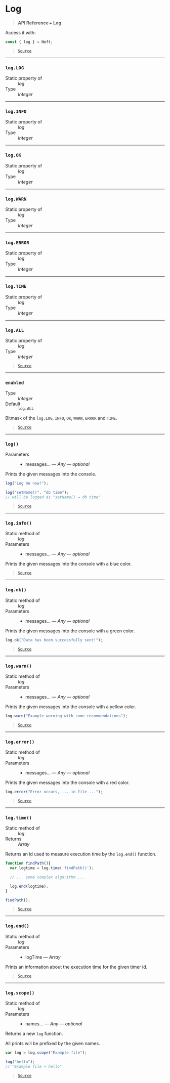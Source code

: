 # Log

> **API Reference** ▸ **Log**

<!-- toc -->
Access it with:
```javascript
const { log } = Neft;
```


> [`Source`](https://github.com/Neft-io/neft/blob/e4050f247ddcd7b70d2349558c64c5ab8cf0bd2e/src/log/index.litcoffee)


* * * 

### `log.LOG`

<dl><dt>Static property of</dt><dd><i>log</i></dd><dt>Type</dt><dd><i>Integer</i></dd></dl>


* * * 

### `log.INFO`

<dl><dt>Static property of</dt><dd><i>log</i></dd><dt>Type</dt><dd><i>Integer</i></dd></dl>


* * * 

### `log.OK`

<dl><dt>Static property of</dt><dd><i>log</i></dd><dt>Type</dt><dd><i>Integer</i></dd></dl>


* * * 

### `log.WARN`

<dl><dt>Static property of</dt><dd><i>log</i></dd><dt>Type</dt><dd><i>Integer</i></dd></dl>


* * * 

### `log.ERROR`

<dl><dt>Static property of</dt><dd><i>log</i></dd><dt>Type</dt><dd><i>Integer</i></dd></dl>


* * * 

### `log.TIME`

<dl><dt>Static property of</dt><dd><i>log</i></dd><dt>Type</dt><dd><i>Integer</i></dd></dl>


* * * 

### `log.ALL`

<dl><dt>Static property of</dt><dd><i>log</i></dd><dt>Type</dt><dd><i>Integer</i></dd></dl>


> [`Source`](https://github.com/Neft-io/neft/blob/e4050f247ddcd7b70d2349558c64c5ab8cf0bd2e/src/log/index.litcoffee#integer-logall)


* * * 

### `enabled`

<dl><dt>Type</dt><dd><i>Integer</i></dd><dt>Default</dt><dd><code>log.ALL</code></dd></dl>

Bitmask of the `log.LOG`, `INFO`, `OK`, `WARN`, `ERROR` and `TIME`.


> [`Source`](https://github.com/Neft-io/neft/blob/e4050f247ddcd7b70d2349558c64c5ab8cf0bd2e/src/log/index.litcoffee#integer-enabled--logall)


* * * 

### `log()`

<dl><dt>Parameters</dt><dd><ul><li>messages... — <i>Any</i> — <i>optional</i></li></ul></dd></dl>

Prints the given messages into the console.

```javascript
log("Log me now!");

log("setName()", "db time");
// will be logged as "setName() → db time"
```


> [`Source`](https://github.com/Neft-io/neft/blob/e4050f247ddcd7b70d2349558c64c5ab8cf0bd2e/src/log/index.litcoffee#logany-messages)


* * * 

### `log.info()`

<dl><dt>Static method of</dt><dd><i>log</i></dd><dt>Parameters</dt><dd><ul><li>messages... — <i>Any</i> — <i>optional</i></li></ul></dd></dl>

Prints the given messages into the console with a blue color.


> [`Source`](https://github.com/Neft-io/neft/blob/e4050f247ddcd7b70d2349558c64c5ab8cf0bd2e/src/log/index.litcoffee#loginfoany-messages)


* * * 

### `log.ok()`

<dl><dt>Static method of</dt><dd><i>log</i></dd><dt>Parameters</dt><dd><ul><li>messages... — <i>Any</i> — <i>optional</i></li></ul></dd></dl>

Prints the given messages into the console with a green color.

```javascript
log.ok("Data has been successfully sent!");
```


> [`Source`](https://github.com/Neft-io/neft/blob/e4050f247ddcd7b70d2349558c64c5ab8cf0bd2e/src/log/index.litcoffee#logokany-messages)


* * * 

### `log.warn()`

<dl><dt>Static method of</dt><dd><i>log</i></dd><dt>Parameters</dt><dd><ul><li>messages... — <i>Any</i> — <i>optional</i></li></ul></dd></dl>

Prints the given messages into the console with a yellow color.

```javascript
log.warn("Example warning with some recommendations");
```


> [`Source`](https://github.com/Neft-io/neft/blob/e4050f247ddcd7b70d2349558c64c5ab8cf0bd2e/src/log/index.litcoffee#logwarnany-messages)


* * * 

### `log.error()`

<dl><dt>Static method of</dt><dd><i>log</i></dd><dt>Parameters</dt><dd><ul><li>messages... — <i>Any</i> — <i>optional</i></li></ul></dd></dl>

Prints the given messages into the console with a red color.

```javascript
log.error("Error occurs, ... in file ...");
```


> [`Source`](https://github.com/Neft-io/neft/blob/e4050f247ddcd7b70d2349558c64c5ab8cf0bd2e/src/log/index.litcoffee#logerrorany-messages)


* * * 

### `log.time()`

<dl><dt>Static method of</dt><dd><i>log</i></dd><dt>Returns</dt><dd><i>Array</i></dd></dl>

Returns an id used to measure execution time by the `log.end()` function.

```javascript
function findPath(){
  var logtime = log.time('findPath()');

  // ... some complex algorithm ...

  log.end(logtime);
}

findPath();
```


> [`Source`](https://github.com/Neft-io/neft/blob/e4050f247ddcd7b70d2349558c64c5ab8cf0bd2e/src/log/index.litcoffee#array-logtime)


* * * 

### `log.end()`

<dl><dt>Static method of</dt><dd><i>log</i></dd><dt>Parameters</dt><dd><ul><li>logTime — <i>Array</i></li></ul></dd></dl>

Prints an information about the execution time for the given timer id.


> [`Source`](https://github.com/Neft-io/neft/blob/e4050f247ddcd7b70d2349558c64c5ab8cf0bd2e/src/log/index.litcoffee#logendarray-logtime)


* * * 

### `log.scope()`

<dl><dt>Static method of</dt><dd><i>log</i></dd><dt>Parameters</dt><dd><ul><li>names... — <i>Any</i> — <i>optional</i></li></ul></dd></dl>

Returns a new `log` function.

All prints will be prefixed by the given names.

```javascript
var log = log.scope("Example file");

log("hello");
// "Example file → hello"
```


> [`Source`](https://github.com/Neft-io/neft/blob/e4050f247ddcd7b70d2349558c64c5ab8cf0bd2e/src/log/index.litcoffee#logscopeany-names)

